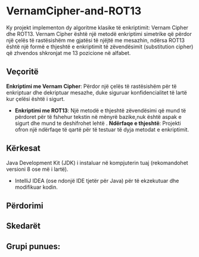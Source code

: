 # VernamCipher-and-ROT13
Ky projekt implementon dy algoritme klasike të enkriptimit: Vernam Cipher dhe ROT13. 
Vernam Cipher është një metodë enkriptimi simetrike që përdor një çelës të rastësishëm me 
gjatësi të njëjtë me mesazhin, ndërsa ROT13 është një formë e thjeshtë e enkriptimit të
zëvendësimit (substitution cipher) që zhvendos shkronjat me 13 pozicione në alfabet.
## Veçoritë
**Enkriptimi me Vernam Cipher**: Përdor një çelës të rastësishëm për të enkriptuar dhe 
dekriptuar mesazhe, duke siguruar konfidencialitet të lartë kur çelësi është i sigurt.
- **Enkriptimi me ROT13**: Një metodë e thjeshtë zëvendësimi që mund të përdoret për të 
fshehur tekstin në mënyrë bazike,nuk është aspak e sigurt dhe mund te deshifrohet lehtë .
**Ndërfaqe e thjeshtë**: Projekti ofron një ndërfaqe të qartë për të testuar të dyja 
metodat e enkriptimit.
## Kërkesat
Java Development Kit (JDK) i instaluar në kompjuterin tuaj 
(rekomandohet versioni 8 ose më i lartë).
- IntelliJ IDEA (ose ndonjë IDE tjetër për Java) për të ekzekutuar 
dhe modifikuar kodin.
## Përdorimi
## Skedarët
## Grupi punues: